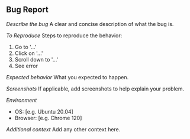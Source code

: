 ## Bug Report

*Describe the bug*
A clear and concise description of what the bug is.

*To Reproduce*
Steps to reproduce the behavior:
1. Go to '...'
2. Click on '...'
3. Scroll down to '...'
4. See error

*Expected behavior*
What you expected to happen.

*Screenshots*
If applicable, add screenshots to help explain your problem.

*Environment*
- OS: [e.g. Ubuntu 20.04]
- Browser: [e.g. Chrome 120]

*Additional context*
Add any other context here.